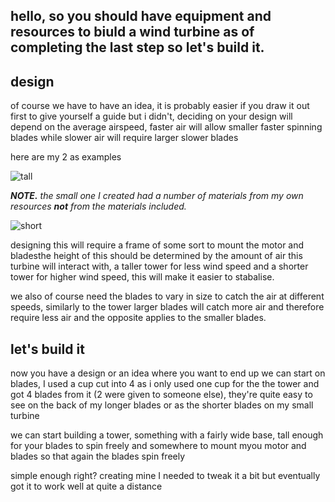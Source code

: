 ## hello, so you should have equipment and resources to biuld a wind turbine as of completing the last step so let's build it.

## design


of course we have to have an idea, it is probably easier if you draw it out first to give yourself a guide but i didn't, deciding on your design will depend on the average airspeed, faster air will allow smaller faster spinning blades while slower air will require larger slower blades

here are my 2 as examples 

![tall](../topics\topic4_images\tall_front.jpg)

***NOTE.*** *the small one I created had a number of materials from my own resources* ***not*** *from the materials included.*

![short](/topics/windturnbine_docs\short_front.jpg)

designing this will require a frame of some sort to mount the motor and bladesthe height of this should be determined by the amount of air this turbine will interact with, a taller tower for less wind speed and a shorter tower for higher wind speed, this will make it easier to stabalise. 

we also of course need the blades to vary in size to catch the air at different speeds, similarly to the tower larger blades will catch more air and therefore require less air and the opposite applies to the smaller blades.

## let's build it

now you have a design or an idea where you want to end up we can start on blades, I used a cup cut into 4 as i only used one cup for the the tower and got 4 blades from it (2 were given to someone else), they're quite easy to see on the back of my longer blades or as the shorter blades on my small turbine



we can start building a tower, something with a fairly wide base, tall enough for your blades to spin freely and somewhere to mount myou motor and blades so that again the blades spin freely

simple enough right?
creating mine I needed to tweak it a bit but eventually got it to work well at quite a distance

